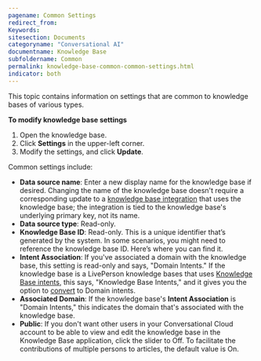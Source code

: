 ```yaml
---
pagename: Common Settings
redirect_from:
Keywords:
sitesection: Documents
categoryname: "Conversational AI"
documentname: Knowledge Base
subfoldername: Common
permalink: knowledge-base-common-common-settings.html
indicator: both
---
```


This topic contains information on settings that are common to knowledge bases of various types.

**To modify knowledge base settings**
1. Open the knowledge base.
2. Click **Settings** in the upper-left corner.
3. Modify the settings, and click **Update**.

Common settings include:

* **Data source name**: Enter a new display name for the knowledge base if desired. Changing the name of the knowledge base doesn't require a corresponding update to a [knowledge base integration](conversation-builder-integrations-knowledge-base-integrations.html) that uses the knowledge base; the integration is tied to the knowledge base's underlying primary key, not its name. 
* **Data source type**: Read-only.
* **Knowledge Base ID**: Read-only. This is a unique identifier that’s generated by the system. In some scenarios, you might need to reference the knowledge base ID. Here’s where you can find it.
* **Intent Association**: If you've associated a domain with the knowledge base, this setting is read-only and says, "Domain Intents." If the knowledge base is a LivePerson knowledge bases that uses [Knowledge Base intents](knowledge-base-internal-knowledge-bases-introduction.html#knowlege-base-intents-versus-domain-intents), this says, "Knowledge Base Intents," and it gives you the option to [convert](knowledge-base-internal-knowledge-bases-knowledge-bases.html#convert-knowledge-base-intents-to-domain-intents) to Domain intents.
* **Associated Domain**: If the knowledge base's **Intent Association** is "Domain Intents," this indicates the domain that's associated with the knowledge base.
* **Public**: If you don't want other users in your Conversational Cloud account to be able to view and edit the knowledge base in the Knowledge Base application, click the slider to Off. To facilitate the contributions of multiple persons to articles, the default value is On.